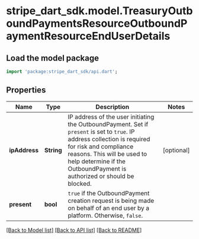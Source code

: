 # stripe_dart_sdk.model.TreasuryOutboundPaymentsResourceOutboundPaymentResourceEndUserDetails

## Load the model package
```dart
import 'package:stripe_dart_sdk/api.dart';
```

## Properties
Name | Type | Description | Notes
------------ | ------------- | ------------- | -------------
**ipAddress** | **String** | IP address of the user initiating the OutboundPayment. Set if `present` is set to `true`. IP address collection is required for risk and compliance reasons. This will be used to help determine if the OutboundPayment is authorized or should be blocked. | [optional] 
**present** | **bool** | `true` if the OutboundPayment creation request is being made on behalf of an end user by a platform. Otherwise, `false`. | 

[[Back to Model list]](../README.md#documentation-for-models) [[Back to API list]](../README.md#documentation-for-api-endpoints) [[Back to README]](../README.md)


